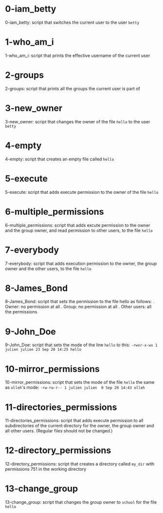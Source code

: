 # 0-iam_betty

0-iam_betty: script that switches the current user to the user `betty`

# 1-who_am_i

1-who_am_i: script that prints the effective username of the current user

# 2-groups

2-groups: script that prints all the groups the current user is part of

# 3-new_owner

3-new_owner: script that changes the owner of the file `hello` to the user `betty`

# 4-empty 

4-empty: script that creates an empty file called `hello`

# 5-execute

5-execute: script that adds execute permission to the owner of the file `hello`

# 6-multiple_permissions

6-multiple_permissions: script that adds excute permission to the owner and the group owner, and read permission to other users, to the file `hello`

# 7-everybody

7-everybody: script that adds execution permission to the owner, the group owner and the other users, to the file `hello`

# 8-James_Bond

8-James_Bond: script that sets the permission to the file hello as follows:
. Owner: no permission at all
. Group: no permission at all
. Other users: all the permissions

# 9-John_Doe

9-John_Doe: script that sets the mode of the line `hello` to this:
`-rwxr-x-wx 1 julien julien 23 Sep 20 14:25 hello`

# 10-mirror_permissions

10-mirror_permissions: script that sets the mode of the file `hello` the same as `olleh`'s mode:
`-rw-rw-r-- 1 julien julien  0 Sep 20 14:43 olleh`

# 11-directories_permissions

11-directories_permissions: script that adds execute permission to all subdirectories of the current directory for the owner, the group owner and all other users. (Regular files should not be changed.)

# 12-directory_permissions

12-directory_permissions: script that creates a directory called `my_dir` with permissions 751 in the working directory

# 13-change_group

13-change_group: script that changes the group owner to `school` for the file `hello`
